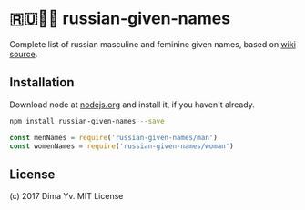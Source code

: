 # :ru::man::woman: russian-given-names

Complete list of russian masculine and feminine given names, based on [wiki source](https://ru.wikipedia.org/wiki/%D0%9A%D0%B0%D1%82%D0%B5%D0%B3%D0%BE%D1%80%D0%B8%D1%8F:%D0%98%D0%BC%D0%B5%D0%BD%D0%B0_%D0%BB%D1%8E%D0%B4%D0%B5%D0%B9).

## Installation

Download node at [nodejs.org](http://nodejs.org) and install it, if you haven't already.

```sh
npm install russian-given-names --save
```

```js
const menNames = require('russian-given-names/man')
const womenNames = require('russian-given-names/woman')
```


## License

(c) 2017 Dima Yv. MIT License
